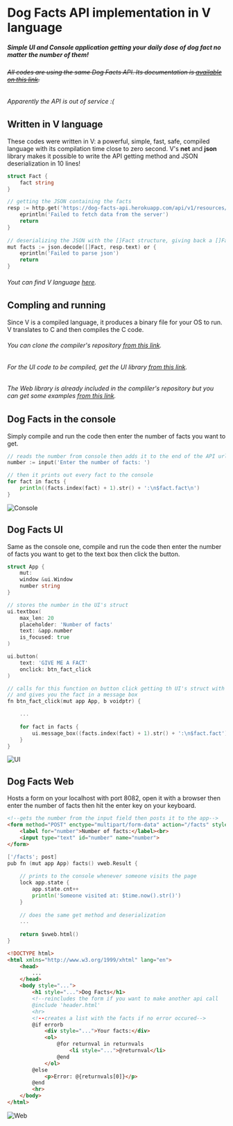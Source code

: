 # Dog Facts API implementation in V language
##### Simple UI and Console application getting your daily dose of dog fact no matter the number of them!
###### ~~All codes are using the same Dog Facts API. Its documentation is [available on this link](https://dukengn.github.io/Dog-facts-API/).~~
###### *Apparently the API is out of service :(*

## Written in V language
These codes were written in V: a powerful, simple, fast, safe, compiled language with its compilation time close to zero second.
V's **net** and **json** library makes it possible to write the API getting method and JSON deserialization in 10 lines!
```go
struct Fact {
	fact string
}
```
```go
// getting the JSON containing the facts
resp := http.get('https://dog-facts-api.herokuapp.com/api/v1/resources/dogs?number=' + number.str()) or {
	eprintln('Failed to fetch data from the server')
	return
}
	
// deserializing the JSON with the []Fact structure, giving back a []Fact structure
mut facts := json.decode([]Fact, resp.text) or {
	eprintln('Failed to parse json')
	return
}
```
###### Yout can find V language [here](https://vlang.io/).

## Compling and running
Since V is a compiled language, it produces a binary file for your OS to run.
V translates to C and then compiles the C code.
###### You can clone the compiler's repository [from this link](https://github.com/vlang/v/).
###### For the UI code to be compiled, get the UI library [from this link](https://github.com/vlang/ui/).
###### The Web library is already included in the compliler's repository but you can get some examples [from this link](https://github.com/vlang/v/tree/master/vlib/vweb).

## Dog Facts in the console
Simply compile and run the code then enter the number of facts you want to get.
```go
// reads the number from console then adds it to the end of the API url
number := input('Enter the number of facts: ') 
```
```go
// then it prints out every fact to the console
for fact in facts {
	println((facts.index(fact) + 1).str() + ':\n$fact.fact\n')
}
```
![Console](https://i.imgur.com/ZbhdNcm.jpg)

## Dog Facts UI
Same as the console one, compile and run the code then enter the number of facts you want to get to the text box then click the button.
```go
struct App {
	mut:
	window &ui.Window
	number string
}
```
```go
// stores the number in the UI's struct
ui.textbox(
	max_len: 20
	placeholder: 'Number of facts'
	text: &app.number
	is_focused: true
)
```
```go
ui.button(
	text: 'GIVE ME A FACT'
	onclick: btn_fact_click
)
```
```go
// calls for this function on button click getting th UI's struct with its variables 
// and gives you the fact in a message box
fn btn_fact_click(mut app App, b voidptr) {

	...
    
	for fact in facts {
		ui.message_box((facts.index(fact) + 1).str() + ':\n$fact.fact')
	}
}
```
![UI](https://i.imgur.com/3Fnl2g5.jpg)

## Dog Facts Web
Hosts a form on your localhost with port 8082, open it with a browser then enter the number of facts then hit the enter key on your keyboard.
```html
<!--gets the number from the input field then posts it to the app-->
<form method="POST" enctype="multipart/form-data" action="/facts" style="padding: 10px">
	<label for="number">Number of facts:</label><br>
	<input type="text" id="number" name="number">
</form>
```
```go
['/facts'; post]
pub fn (mut app App) facts() vweb.Result {
	
	// prints to the console whenever someone visits the page
	lock app.state {
		app.state.cnt++
		println('Someone visited at: $time.now().str()')
	}
	
	// does the same get method and deserialization
	...
	
	return $vweb.html()
}
```
```html
<!DOCTYPE html>
<html xmlns="http://www.w3.org/1999/xhtml" lang="en">
	<head>
		...
	</head>
	<body style="...">
		<h1 style="...">Dog Facts</h1>
		<!--reincludes the form if you want to make another api call
		@include 'header.html'
		<hr>
		<!--creates a list with the facts if no error occured-->
		@if errorb
			<div style="...">Your facts:</div>
			<ol>
				@for returnval in returnvals
					<li style="...">@returnval</li>
				@end
			</ol>
		@else
			<p>Error: @{returnvals[0]}</p>
		@end
		<hr>
	</body>
</html>
```
![Web](https://i.imgur.com/brTxPv4.jpg)

